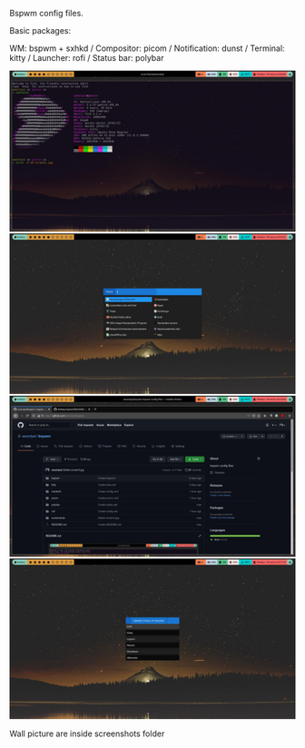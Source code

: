 Bspwm config files.

Basic packages:

WM: bspwm + sxhkd  / 
Compositor: picom  / 
Notification: dunst  / 
Terminal: kitty  / 
Launcher: rofi  / 
Status bar: polybar

![Image](https://github.com/woonlyst/bspwm/blob/main/screenshots/screen1.jpg)
![Image](https://github.com/woonlyst/bspwm/blob/main/screenshots/screen2.jpg)
![Image](https://github.com/woonlyst/bspwm/blob/main/screenshots/screen3.jpg)
![Image](https://github.com/woonlyst/bspwm/blob/main/screenshots/screen4.jpg)

Wall picture are inside screenshots folder
